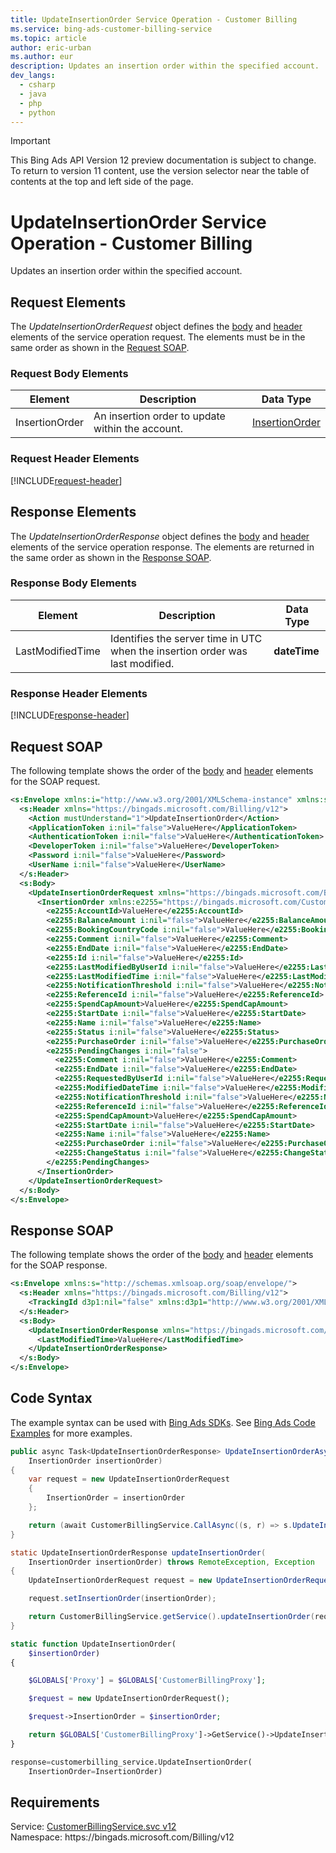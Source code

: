 ```yaml
---
title: UpdateInsertionOrder Service Operation - Customer Billing
ms.service: bing-ads-customer-billing-service
ms.topic: article
author: eric-urban
ms.author: eur
description: Updates an insertion order within the specified account.
dev_langs: 
  - csharp
  - java
  - php
  - python
---
```

> [!IMPORTANT]
> This Bing Ads API Version 12 preview documentation is subject to change. To return to version 11 content, use the version selector near the table of contents at the top and left side of the page.

# UpdateInsertionOrder Service Operation - Customer Billing
Updates an insertion order within the specified account.

## <a name="request"></a>Request Elements
The *UpdateInsertionOrderRequest* object defines the [body](#request-body) and [header](#request-header) elements of the service operation request. The elements must be in the same order as shown in the [Request SOAP](#request-soap). 

### <a name="request-body"></a>Request Body Elements

|Element|Description|Data Type|
|-----------|---------------|-------------|
|<a name="insertionorder"></a>InsertionOrder|An insertion order to update within the account.|[InsertionOrder](insertionorder.md)|

### <a name="request-header"></a>Request Header Elements
[!INCLUDE[request-header](./includes/request-header.md)]

## <a name="response"></a>Response Elements
The *UpdateInsertionOrderResponse* object defines the [body](#response-body) and [header](#response-header) elements of the service operation response. The elements are returned in the same order as shown in the [Response SOAP](#response-soap).

### <a name="response-body"></a>Response Body Elements

|Element|Description|Data Type|
|-----------|---------------|-------------|
|<a name="lastmodifiedtime"></a>LastModifiedTime|Identifies the server time in UTC when the insertion order was last modified.|**dateTime**|

### <a name="response-header"></a>Response Header Elements
[!INCLUDE[response-header](./includes/response-header.md)]

## <a name="request-soap"></a>Request SOAP
The following template shows the order of the [body](#request-body) and [header](#request-header) elements for the SOAP request.

```xml
<s:Envelope xmlns:i="http://www.w3.org/2001/XMLSchema-instance" xmlns:s="http://schemas.xmlsoap.org/soap/envelope/">
  <s:Header xmlns="https://bingads.microsoft.com/Billing/v12">
    <Action mustUnderstand="1">UpdateInsertionOrder</Action>
    <ApplicationToken i:nil="false">ValueHere</ApplicationToken>
    <AuthenticationToken i:nil="false">ValueHere</AuthenticationToken>
    <DeveloperToken i:nil="false">ValueHere</DeveloperToken>
    <Password i:nil="false">ValueHere</Password>
    <UserName i:nil="false">ValueHere</UserName>
  </s:Header>
  <s:Body>
    <UpdateInsertionOrderRequest xmlns="https://bingads.microsoft.com/Billing/v12">
      <InsertionOrder xmlns:e2255="https://bingads.microsoft.com/Customer/v12/Entities" i:nil="false">
        <e2255:AccountId>ValueHere</e2255:AccountId>
        <e2255:BalanceAmount i:nil="false">ValueHere</e2255:BalanceAmount>
        <e2255:BookingCountryCode i:nil="false">ValueHere</e2255:BookingCountryCode>
        <e2255:Comment i:nil="false">ValueHere</e2255:Comment>
        <e2255:EndDate i:nil="false">ValueHere</e2255:EndDate>
        <e2255:Id i:nil="false">ValueHere</e2255:Id>
        <e2255:LastModifiedByUserId i:nil="false">ValueHere</e2255:LastModifiedByUserId>
        <e2255:LastModifiedTime i:nil="false">ValueHere</e2255:LastModifiedTime>
        <e2255:NotificationThreshold i:nil="false">ValueHere</e2255:NotificationThreshold>
        <e2255:ReferenceId i:nil="false">ValueHere</e2255:ReferenceId>
        <e2255:SpendCapAmount>ValueHere</e2255:SpendCapAmount>
        <e2255:StartDate i:nil="false">ValueHere</e2255:StartDate>
        <e2255:Name i:nil="false">ValueHere</e2255:Name>
        <e2255:Status i:nil="false">ValueHere</e2255:Status>
        <e2255:PurchaseOrder i:nil="false">ValueHere</e2255:PurchaseOrder>
        <e2255:PendingChanges i:nil="false">
          <e2255:Comment i:nil="false">ValueHere</e2255:Comment>
          <e2255:EndDate i:nil="false">ValueHere</e2255:EndDate>
          <e2255:RequestedByUserId i:nil="false">ValueHere</e2255:RequestedByUserId>
          <e2255:ModifiedDateTime i:nil="false">ValueHere</e2255:ModifiedDateTime>
          <e2255:NotificationThreshold i:nil="false">ValueHere</e2255:NotificationThreshold>
          <e2255:ReferenceId i:nil="false">ValueHere</e2255:ReferenceId>
          <e2255:SpendCapAmount>ValueHere</e2255:SpendCapAmount>
          <e2255:StartDate i:nil="false">ValueHere</e2255:StartDate>
          <e2255:Name i:nil="false">ValueHere</e2255:Name>
          <e2255:PurchaseOrder i:nil="false">ValueHere</e2255:PurchaseOrder>
          <e2255:ChangeStatus i:nil="false">ValueHere</e2255:ChangeStatus>
        </e2255:PendingChanges>
      </InsertionOrder>
    </UpdateInsertionOrderRequest>
  </s:Body>
</s:Envelope>
```

## <a name="response-soap"></a>Response SOAP
The following template shows the order of the [body](#response-body) and [header](#response-header) elements for the SOAP response.

```xml
<s:Envelope xmlns:s="http://schemas.xmlsoap.org/soap/envelope/">
  <s:Header xmlns="https://bingads.microsoft.com/Billing/v12">
    <TrackingId d3p1:nil="false" xmlns:d3p1="http://www.w3.org/2001/XMLSchema-instance">ValueHere</TrackingId>
  </s:Header>
  <s:Body>
    <UpdateInsertionOrderResponse xmlns="https://bingads.microsoft.com/Billing/v12">
      <LastModifiedTime>ValueHere</LastModifiedTime>
    </UpdateInsertionOrderResponse>
  </s:Body>
</s:Envelope>
```

## <a name="example"></a>Code Syntax
The example syntax can be used with [Bing Ads SDKs](../guides/client-libraries.md). See [Bing Ads Code Examples](../guides/code-examples.md) for more examples.
```csharp
public async Task<UpdateInsertionOrderResponse> UpdateInsertionOrderAsync(
	InsertionOrder insertionOrder)
{
	var request = new UpdateInsertionOrderRequest
	{
		InsertionOrder = insertionOrder
	};

	return (await CustomerBillingService.CallAsync((s, r) => s.UpdateInsertionOrderAsync(r), request));
}
```
```java
static UpdateInsertionOrderResponse updateInsertionOrder(
	InsertionOrder insertionOrder) throws RemoteException, Exception
{
	UpdateInsertionOrderRequest request = new UpdateInsertionOrderRequest();

	request.setInsertionOrder(insertionOrder);

	return CustomerBillingService.getService().updateInsertionOrder(request);
}
```
```php
static function UpdateInsertionOrder(
	$insertionOrder)
{

	$GLOBALS['Proxy'] = $GLOBALS['CustomerBillingProxy'];

	$request = new UpdateInsertionOrderRequest();

	$request->InsertionOrder = $insertionOrder;

	return $GLOBALS['CustomerBillingProxy']->GetService()->UpdateInsertionOrder($request);
}
```
```python
response=customerbilling_service.UpdateInsertionOrder(
	InsertionOrder=InsertionOrder)
```

## Requirements
Service: [CustomerBillingService.svc v12](https://clientcenter.api.bingads.microsoft.com/Api/Billing/v12/CustomerBillingService.svc)  
Namespace: https\://bingads.microsoft.com/Billing/v12  

